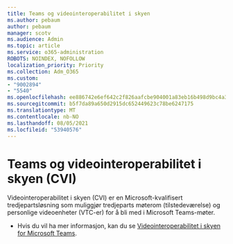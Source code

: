 ```yaml
---
title: Teams og videointeroperabilitet i skyen
ms.author: pebaum
author: pebaum
manager: scotv
ms.audience: Admin
ms.topic: article
ms.service: o365-administration
ROBOTS: NOINDEX, NOFOLLOW
localization_priority: Priority
ms.collection: Adm_O365
ms.custom:
- "9002894"
- "5540"
ms.openlocfilehash: ee886742e6ef642c2f826aafcbe904001a83eb16b498d9bc4a39ae4297a3ccfb
ms.sourcegitcommit: b5f7da89a650d2915dc652449623c78be6247175
ms.translationtype: MT
ms.contentlocale: nb-NO
ms.lasthandoff: 08/05/2021
ms.locfileid: "53940576"
---
```

# <a name="teams-and-cloud-video-interop-cvi"></a>Teams og videointeroperabilitet i skyen (CVI)

Videointeroperabilitet i skyen (CVI) er en Microsoft-kvalifisert tredjepartsløsning som muliggjør tredjeparts møterom (tilstedeværelse) og personlige videoenheter (VTC-er) for å bli med i Microsoft Teams-møter.

- Hvis du vil ha mer informasjon, kan du se [Videointeroperabilitet i skyen for Microsoft Teams](https://docs.microsoft.com/microsoftteams/cloud-video-interop).
